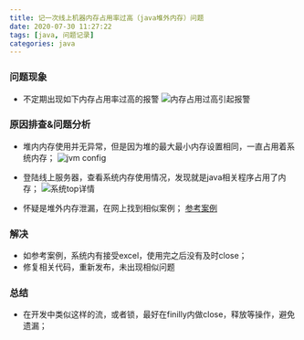 ```yaml
---
title: 记一次线上机器内存占用率过高（java堆外内存）问题
date: 2020-07-30 11:27:22
tags: [java, 问题记录]
categories: java
---
```

### 问题现象
- 不定期出现如下内存占用率过高的报警
  ![内存占用过高引起报警](/images/内存1.PNG)

### 原因排查&问题分析
- 堆内内存使用并无异常，但是因为堆的最大最小内存设置相同，一直占用着系统内存；
    ![jvm config](/images/jvmconfig2.PNG)

- 登陆线上服务器，查看系统内存使用情况，发现就是java相关程序占用了内存；
    ![系统top详情](/images/top1.PNG)

- 怀疑是堆外内存泄漏，在网上找到相似案例；
    [参考案例](https://blog.csdn.net/lycyingO/article/details/80854669)

### 解决
- 如参考案例，系统内有接受excel，使用完之后没有及时close；
- 修复相关代码，重新发布，未出现相似问题

### 总结
- 在开发中类似这样的流，或者锁，最好在finilly内做close，释放等操作，避免遗漏； 
